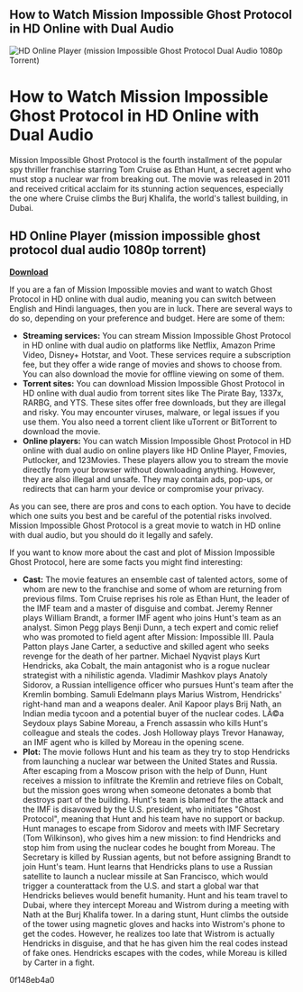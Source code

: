 ## How to Watch Mission Impossible Ghost Protocol in HD Online with Dual Audio

 
![HD Online Player (mission Impossible Ghost Protocol Dual Audio 1080p Torrent)](https://encrypted-tbn1.gstatic.com/images?q=tbn:ANd9GcSU-gy5YAnT7N1V-IJczg64aR-FAr9hdN28Iwujsp6t2jfCZRC0ZhTp9x8)

 
# How to Watch Mission Impossible Ghost Protocol in HD Online with Dual Audio
  
Mission Impossible Ghost Protocol is the fourth installment of the popular spy thriller franchise starring Tom Cruise as Ethan Hunt, a secret agent who must stop a nuclear war from breaking out. The movie was released in 2011 and received critical acclaim for its stunning action sequences, especially the one where Cruise climbs the Burj Khalifa, the world's tallest building, in Dubai.
 
## HD Online Player (mission impossible ghost protocol dual audio 1080p torrent)


[**Download**](https://www.google.com/url?q=https%3A%2F%2Fcinurl.com%2F2tLb7P&sa=D&sntz=1&usg=AOvVaw1etULLfbvG7F-9WbLqgRxM)

  
If you are a fan of Mission Impossible movies and want to watch Ghost Protocol in HD online with dual audio, meaning you can switch between English and Hindi languages, then you are in luck. There are several ways to do so, depending on your preference and budget. Here are some of them:
  
- **Streaming services:** You can stream Mission Impossible Ghost Protocol in HD online with dual audio on platforms like Netflix, Amazon Prime Video, Disney+ Hotstar, and Voot. These services require a subscription fee, but they offer a wide range of movies and shows to choose from. You can also download the movie for offline viewing on some of them.
- **Torrent sites:** You can download Mission Impossible Ghost Protocol in HD online with dual audio from torrent sites like The Pirate Bay, 1337x, RARBG, and YTS. These sites offer free downloads, but they are illegal and risky. You may encounter viruses, malware, or legal issues if you use them. You also need a torrent client like uTorrent or BitTorrent to download the movie.
- **Online players:** You can watch Mission Impossible Ghost Protocol in HD online with dual audio on online players like HD Online Player, Fmovies, Putlocker, and 123Movies. These players allow you to stream the movie directly from your browser without downloading anything. However, they are also illegal and unsafe. They may contain ads, pop-ups, or redirects that can harm your device or compromise your privacy.

As you can see, there are pros and cons to each option. You have to decide which one suits you best and be careful of the potential risks involved. Mission Impossible Ghost Protocol is a great movie to watch in HD online with dual audio, but you should do it legally and safely.
  
If you want to know more about the cast and plot of Mission Impossible Ghost Protocol, here are some facts you might find interesting:

- **Cast:** The movie features an ensemble cast of talented actors, some of whom are new to the franchise and some of whom are returning from previous films. Tom Cruise reprises his role as Ethan Hunt, the leader of the IMF team and a master of disguise and combat. Jeremy Renner plays William Brandt, a former IMF agent who joins Hunt's team as an analyst. Simon Pegg plays Benji Dunn, a tech expert and comic relief who was promoted to field agent after Mission: Impossible III. Paula Patton plays Jane Carter, a seductive and skilled agent who seeks revenge for the death of her partner. Michael Nyqvist plays Kurt Hendricks, aka Cobalt, the main antagonist who is a rogue nuclear strategist with a nihilistic agenda. Vladimir Mashkov plays Anatoly Sidorov, a Russian intelligence officer who pursues Hunt's team after the Kremlin bombing. Samuli Edelmann plays Marius Wistrom, Hendricks' right-hand man and a weapons dealer. Anil Kapoor plays Brij Nath, an Indian media tycoon and a potential buyer of the nuclear codes. LÃ©a Seydoux plays Sabine Moreau, a French assassin who kills Hunt's colleague and steals the codes. Josh Holloway plays Trevor Hanaway, an IMF agent who is killed by Moreau in the opening scene.
- **Plot:** The movie follows Hunt and his team as they try to stop Hendricks from launching a nuclear war between the United States and Russia. After escaping from a Moscow prison with the help of Dunn, Hunt receives a mission to infiltrate the Kremlin and retrieve files on Cobalt, but the mission goes wrong when someone detonates a bomb that destroys part of the building. Hunt's team is blamed for the attack and the IMF is disavowed by the U.S. president, who initiates \"Ghost Protocol\", meaning that Hunt and his team have no support or backup. Hunt manages to escape from Sidorov and meets with IMF Secretary (Tom Wilkinson), who gives him a new mission: to find Hendricks and stop him from using the nuclear codes he bought from Moreau. The Secretary is killed by Russian agents, but not before assigning Brandt to join Hunt's team. Hunt learns that Hendricks plans to use a Russian satellite to launch a nuclear missile at San Francisco, which would trigger a counterattack from the U.S. and start a global war that Hendricks believes would benefit humanity. Hunt and his team travel to Dubai, where they intercept Moreau and Wistrom during a meeting with Nath at the Burj Khalifa tower. In a daring stunt, Hunt climbs the outside of the tower using magnetic gloves and hacks into Wistrom's phone to get the codes. However, he realizes too late that Wistrom is actually Hendricks in disguise, and that he has given him the real codes instead of fake ones. Hendricks escapes with the codes, while Moreau is killed by Carter in a fight.

 0f148eb4a0
